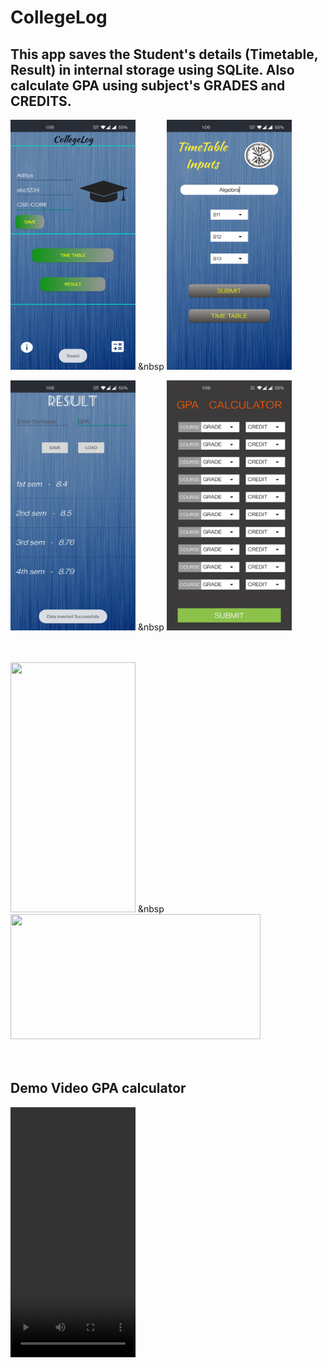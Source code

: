 # CollegeLog

## This app saves the Student's details (Timetable, Result) in internal storage using SQLite. Also calculate GPA using subject's GRADES and CREDITS.  

<img src="https://github.com/AdityaKanikdaley/CollegeLog/blob/master/CL_1.jpg" width="200" height="400" />  &nbsp  <img src="https://github.com/AdityaKanikdaley/CollegeLog/blob/master/CL_2.jpg" width="200" height="400" />

<img src="https://github.com/AdityaKanikdaley/CollegeLog/blob/master/CL_3.jpg" width="200" height="400" />  &nbsp  <img src="https://github.com/AdityaKanikdaley/CollegeLog/blob/master/CL_4.jpg" width="200" height="400" /> <br><br><br>

<img src="https://user-images.githubusercontent.com/66813313/123539335-da9fd800-d756-11eb-9a5c-6cf205fb327c.jpeg" width="200" height="400" />  &nbsp  <img src="https://user-images.githubusercontent.com/66813313/123539340-e55a6d00-d756-11eb-9817-d09893c27d0a.jpeg" width="400" height="200" /> <br><br><br>

## Demo Video GPA calculator

<video src="https://user-images.githubusercontent.com/66813313/123538817-31f07900-d754-11eb-85d9-56eb185cb941.mp4" type="video/mp4" width="200" height="400">  
